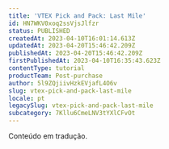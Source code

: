 ```yaml
---
title: 'VTEX Pick and Pack: Last Mile'
id: HN7WKV0xoq2ssVjsJlfzr
status: PUBLISHED
createdAt: 2023-04-10T16:01:14.613Z
updatedAt: 2023-04-20T15:46:42.209Z
publishedAt: 2023-04-20T15:46:42.209Z
firstPublishedAt: 2023-04-10T16:35:43.623Z
contentType: tutorial
productTeam: Post-purchase
author: 5l9ZQjiivHzkEVjafL4O6v
slug: vtex-pick-and-pack-last-mile
locale: pt
legacySlug: vtex-pick-and-pack-last-mile
subcategory: 7Kllu6CmeLNV3tYXlCFvOt
---
```


<div class="alert alert-warning" role="alert">Conteúdo em tradução.</div>
